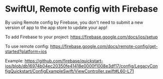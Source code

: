 # SwiftUI, Remote config with Firebase

By using Remote config by Firebase, you don't need to submit a new version of app to the app store to update your app!

To add Firebase to your project: https://firebase.google.com/docs/ios/setup

To use remote config: https://firebase.google.com/docs/remote-config/get-started?platform=ios

Example: https://github.com/firebase/quickstart-ios/blob/db16974b04ec20350fe41418e0000f1008e3df17/config/LegacyConfigQuickstart/ConfigExampleSwift/ViewController.swift#L60-L71
